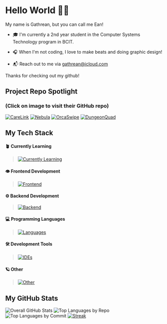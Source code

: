 # Hello World 👋🏽

My name is Gathrean, but you can call me Ean!

- 🎓 I'm currently a 2nd year student in the Computer Systems Technology program in BCIT.

- 🎧 When I'm not coding, I love to make beats and doing graphic design!

- 📬 Reach out to me via gathrean@icloud.com

Thanks for checking out my github! 

## Project Repo Spotlight
  
### (Click on image to visit their GitHub repo)

[![CareLink](https://github.com/gathrean/gathrean/assets/77172769/9b88ca72-93c4-4682-abd5-697c5032e979)](https://github.com/BardiaTiM/CareLink)
[![Nebula](https://github.com/gathrean/gathrean/assets/77172769/6b7deef7-c0a4-4439-9cf0-e35eedb3fdf1)](https://github.com/gathrean/Nebula)
[![OrcaSwipe](https://github.com/gathrean/gathrean/assets/77172769/07e9aeac-f21c-49a9-901d-bc9d2b8ac789)](https://github.com/gathrean/OrcaSwipe)
[![DungeonQuad](https://github.com/gathrean/gathrean/assets/77172769/907c905f-697f-47a8-9d0d-44670e917abd)](https://github.com/BardiaTiM/DungeonQuad)

## My Tech Stack

#### 🪴 Currently Learning

> [![Currently Learning](https://skillicons.dev/icons?i=ts,tailwind,postgres,cs,swift,postman,unity,rider)]([https://skillicons.dev](https://github.com/gathrean/))

#### 👁️ Frontend Development

> [![Frontend](https://skillicons.dev/icons?i=html,css,js,react,nextjs,bootstrap,figma)](https://github.com/gathrean/)

#### ⚙️ Backend Development

> [![Backend](https://skillicons.dev/icons?i=express,npm,nodejs,mysql,sqlite)]([https://skillicons.dev](https://github.com/gathrean/))

#### 💻 Programming Languages

> [![Languages](https://skillicons.dev/icons?i=java,kotlin,c,cpp,r)]([https://skillicons.dev](https://github.com/gathrean/))

#### 🛠️ Development Tools

> [![IDEs](https://skillicons.dev/icons?i=vscode,androidstudio,clion,git,github,cmake,firebase,gradle,vercel,netlify)]([https://skillicons.dev](https://github.com/gathrean/))

#### 🪐 Other 
> [![Other](https://skillicons.dev/icons?i=apple,ableton,ps,md,notion,obsidian)]([https://skillicons.dev](https://github.com/gathrean/))

## My GitHub Stats

![Overall GitHub Stats](http://github-profile-summary-cards.vercel.app/api/cards/profile-details?username=gathrean&theme=react)
![Top Languages by Repo](http://github-profile-summary-cards.vercel.app/api/cards/repos-per-language?username=gathrean&theme=react)
![Top Languages by Commit](http://github-profile-summary-cards.vercel.app/api/cards/most-commit-language?username=gathrean&theme=react)
[![Streak](https://streak-stats.demolab.com?user=gathrean&theme=react&hide_border=true&border_radius=0&date_format=M%20j%5B%2C%20Y%5D)](https://git.io/streak-stats)

<!--
**gathrean/gathrean** is a ✨ _special_ ✨ repository because its `README.md` (this file) appears on your GitHub profile.

Here are some ideas to get you started:

- 🔭 I’m currently working on ...
- 🌱 I’m currently learning ...
- 👯 I’m looking to collaborate on ...
- 🤔 I’m looking for help with ...
- 💬 Ask me about ...
- 📫 How to reach me: ...
- 😄 Pronouns: ...
- ⚡ Fun fact: ...
-->
